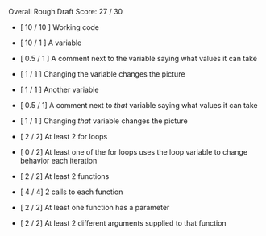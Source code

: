 Overall Rough Draft Score: 27 / 30

* [ 10 / 10 ] Working code

* [ 10 / 1 ] A variable
* [ 0.5 / 1 ] A comment next to the variable saying what values it can take
* [ 1 / 1 ] Changing the variable changes the picture
* [ 1 / 1 ] Another variable
* [ 0.5 / 1] A comment next to *that* variable saying what values it can take
* [ 1 / 1 ] Changing *that* variable changes the picture

* [ 2 / 2] At least 2 for loops
* [ 0 / 2] At least one of the for loops uses the loop variable to change behavior each iteration

* [ 2 / 2] At least 2 functions
* [ 4 / 4] 2 calls to each function
* [ 2 / 2] At least one function has a parameter
* [ 2 / 2] At least 2 different arguments supplied to that function